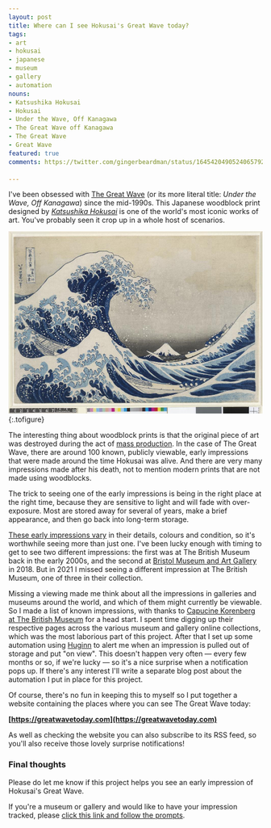 ```yaml
---
layout: post
title: Where can I see Hokusai's Great Wave today?
tags:
- art
- hokusai
- japanese
- museum
- gallery
- automation
nouns:
- Katsushika Hokusai
- Hokusai
- Under the Wave, Off Kanagawa
- The Great Wave off Kanagawa
- The Great Wave
- Great Wave
featured: true
comments: https://twitter.com/gingerbeardman/status/1645420490524065792

---
```


I've been obsessed with [The Great Wave](https://en.wikipedia.org/wiki/The_Great_Wave_off_Kanagawa) (or its more literal title: _Under the Wave, Off Kanagawa_) since the mid-1990s. This Japanese woodblock print designed by _[Katsushika Hokusai](https://en.wikipedia.org/wiki/Hokusai)_ is one of the world's most iconic works of art. You've probably seen it crop up in a whole host of scenarios.

![JPG](/images/posts/great-wave-british-museum.jpg "One of three early impressions of The Great Wave in the collection of The British Museum")
{:.tofigure}

The interesting thing about woodblock prints is that the original piece of art was destroyed during the act of [mass production](https://www.youtube.com/watch?v=IBcB_dYtGUg). In the case of The Great Wave, there are around 100 known, publicly viewable, early impressions that were made around the time Hokusai was alive. And there are very many impressions made after his death, not to mention modern prints that are not made using woodblocks.

The trick to seeing one of the early impressions is being in the right place at the right time, because they are sensitive to light and will fade with over-exposure. Most are stored away for several of years, make a brief appearance, and then go back into long-term storage.

[These early impressions vary](https://www.youtube.com/watch?v=U_025NB8alw) in their details, colours and condition, so it's worthwhile seeing more than just one. I've been lucky enough with timing to get to see two different impressions: the first was at The British Museum back in the early 2000s, and the second at [Bristol Museum and Art Gallery](https://www.bristolmuseums.org.uk/bristol-museum-and-art-gallery/whats-on/hokusai-hiroshige-japanese-prints/) in 2018. But in 2021 I missed seeing a different impression at The British Museum, one of three in their collection.

Missing a viewing made me think about all the impressions in galleries and museums around the world, and which of them might currently be viewable. So I made a list of known impressions, with thanks to [Capucine Korenberg at The British Museum](https://www.britishmuseum.org/sites/default/files/2022-03/korenberg_article-for_hokusai%20_edited_volume_final-2020_accessible.pdf) for a head start. I spent time digging up their respective pages across the various museum and gallery online collections, which was the most laborious part of this project. After that I set up some automation using [Huginn](https://github.com/huginn/huginn) to alert me when an impression is pulled out of storage and put "on view". This doesn't happen very often — every few months or so, if we're lucky — so it's a nice surprise when a notification pops up. If there's any interest I'll write a separate blog post about the automation I put in place for this project.

Of course, there's no fun in keeping this to myself so I put together a website containing the places where you can see The Great Wave today:

**[https://greatwavetoday.com](https://greatwavetoday.com)**

As well as checking the website you can also subscribe to its RSS feed, so you'll also receive those lovely surprise notifications!

### Final thoughts

Please do let me know if this project helps you see an early impression of Hokusai's Great Wave. 

If you're a museum or gallery and would like to have your impression tracked, please [click this link and follow the prompts](https://github.com/gingerbeardman/greatwavetoday/issues/new/choose).